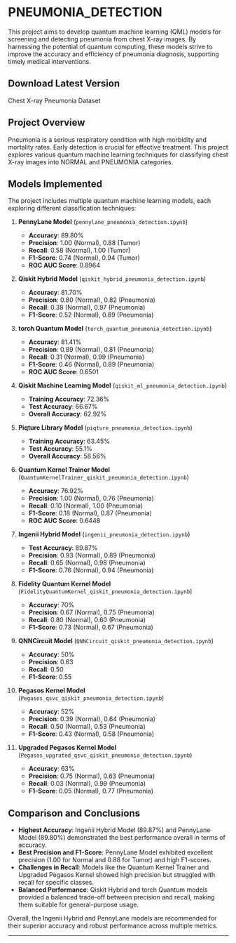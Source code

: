 # PNEUMONIA_DETECTION

This project aims to develop quantum machine learning (QML) models for screening and detecting pneumonia from chest X-ray images. By harnessing the potential of quantum computing, these models strive to improve the accuracy and efficiency of pneumonia diagnosis, supporting timely medical interventions.

## Download Latest Version
Chest X-ray Pneumonia Dataset

## Project Overview

Pneumonia is a serious respiratory condition with high morbidity and mortality rates. Early detection is crucial for effective treatment. This project explores various quantum machine learning techniques for classifying chest X-ray images into NORMAL and PNEUMONIA categories.

## Models Implemented

The project includes multiple quantum machine learning models, each exploring different classification techniques:

1. **PennyLane Model** (`pennylane_pneumonia_detection.ipynb`)
   - **Accuracy**: 89.80%
   - **Precision**: 1.00 (Normal), 0.88 (Tumor)
   - **Recall**: 0.58 (Normal), 1.00 (Tumor)
   - **F1-Score**: 0.74 (Normal), 0.94 (Tumor)
   - **ROC AUC Score**: 0.8964

2. **Qiskit Hybrid Model** (`qiskit_hybrid_pneumonia_detection.ipynb`)
   - **Accuracy**: 81.70%
   - **Precision**: 0.80 (Normal), 0.82 (Pneumonia)
   - **Recall**: 0.38 (Normal), 0.97 (Pneumonia)
   - **F1-Score**: 0.52 (Normal), 0.89 (Pneumonia)

3. **torch Quantum Model** (`torch_quantum_pneumonia_detection.ipynb`)
   - **Accuracy**: 81.41%
   - **Precision**: 0.89 (Normal), 0.81 (Pneumonia)
   - **Recall**: 0.31 (Normal), 0.99 (Pneumonia)
   - **F1-Score**: 0.46 (Normal), 0.89 (Pneumonia)
   - **ROC AUC Score**: 0.6501

4. **Qiskit Machine Learning Model** (`qiskit_ml_pneumonia_detection.ipynb`)
   - **Training Accuracy**: 72.36%
   - **Test Accuracy**: 66.67%
   - **Overall Accuracy**: 62.92%

5. **Piqture Library Model** (`piqture_pneumonia_detection.ipynb`)
   - **Training Accuracy**: 63.45%
   - **Test Accuracy**: 55.1%
   - **Overall Accuracy**: 58.56%

6. **Quantum Kernel Trainer Model** (`QuantumKernelTrainer_qiskit_pneumonia_detection.ipynb`)
   - **Accuracy**: 76.92%
   - **Precision**: 1.00 (Normal), 0.76 (Pneumonia)
   - **Recall**: 0.10 (Normal), 1.00 (Pneumonia)
   - **F1-Score**: 0.18 (Normal), 0.87 (Pneumonia)
   - **ROC AUC Score**: 0.6448

7. **Ingenii Hybrid Model** (`ingenii_pneumonia_detection.ipynb`)
   - **Test Accuracy**: 89.87%
   - **Precision**: 0.93 (Normal), 0.89 (Pneumonia)
   - **Recall**: 0.65 (Normal), 0.98 (Pneumonia)
   - **F1-Score**: 0.76 (Normal), 0.94 (Pneumonia)

8. **Fidelity Quantum Kernel Model** (`FidelityQuantumKernel_qiskit_pneumonia_detection.ipynb`)
   - **Accuracy**: 70%
   - **Precision**: 0.67 (Normal), 0.75 (Pneumonia)
   - **Recall**: 0.80 (Normal), 0.60 (Pneumonia)
   - **F1-Score**: 0.73 (Normal), 0.67 (Pneumonia)

9. **QNNCircuit Model** (`QNNCircuit_qiskit_pneumonia_detection.ipynb`)
   - **Accuracy**: 50%
   - **Precision**: 0.63
   - **Recall**: 0.50
   - **F1-Score**: 0.55

10. **Pegasos Kernel Model** (`Pegasos_qsvc_qiskit_pneumonia_detection.ipynb`)
    - **Accuracy**: 52%
    - **Precision**: 0.39 (Normal), 0.64 (Pneumonia)
    - **Recall**: 0.50 (Normal), 0.53 (Pneumonia)
    - **F1-Score**: 0.43 (Normal), 0.58 (Pneumonia)

11. **Upgraded Pegasos Kernel Model** (`Pegasos_upgrated_qsvc_qiskit_pneumonia_detection.ipynb`)
    - **Accuracy**: 63%
    - **Precision**: 0.75 (Normal), 0.63 (Pneumonia)
    - **Recall**: 0.03 (Normal), 0.99 (Pneumonia)
    - **F1-Score**: 0.05 (Normal), 0.77 (Pneumonia)

## Comparison and Conclusions

- **Highest Accuracy**: Ingenii Hybrid Model (89.87%) and PennyLane Model (89.80%) demonstrated the best performance overall in terms of accuracy.
- **Best Precision and F1-Score**: PennyLane Model exhibited excellent precision (1.00 for Normal and 0.88 for Tumor) and high F1-scores.
- **Challenges in Recall**: Models like the Quantum Kernel Trainer and Upgraded Pegasos Kernel showed high precision but struggled with recall for specific classes.
- **Balanced Performance**: Qiskit Hybrid and torch Quantum models provided a balanced trade-off between precision and recall, making them suitable for general-purpose usage.

Overall, the Ingenii Hybrid and PennyLane models are recommended for their superior accuracy and robust performance across multiple metrics.

---

